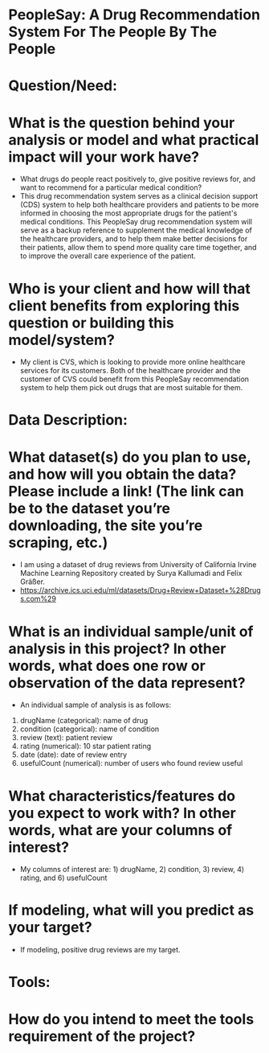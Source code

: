 # PeopleSay: A Drug Recommendation System For The People By The People

# Question/Need:
# What is the question behind your analysis or model and what practical impact will your work have?
- What drugs do people react positively to, give positive reviews for, and want to recommend for a particular medical condition? 
- This drug recommendation system serves as a clinical decision support (CDS) system to help both healthcare providers and patients to be more informed in choosing the most appropriate drugs for the patient's medical conditions. This PeopleSay drug recommendation system will serve as a backup reference to supplement the medical knowledge of the healthcare providers, and to help them make better decisions for their patients, allow them to spend more quality care time together, and to improve the overall care experience of the patient. 

# Who is your client and how will that client benefits from exploring this question or building this model/system?
- My client is CVS, which is looking to provide more online healthcare services for its customers. Both of the healthcare provider and the customer of CVS could benefit from this PeopleSay recommendation system to help them pick out drugs that are most suitable for them. 

# Data Description:
# What dataset(s) do you plan to use, and how will you obtain the data? Please include a link! (The link can be to the dataset you’re downloading, the site you’re scraping, etc.)
- I am using a dataset of drug reviews from University of California Irvine Machine Learning Repository created by Surya Kallumadi and Felix Gräßer. 
- https://archive.ics.uci.edu/ml/datasets/Drug+Review+Dataset+%28Drugs.com%29

# What is an individual sample/unit of analysis in this project? In other words, what does one row or observation of the data represent?
- An individual sample of analysis is as follows:
1. drugName (categorical): name of drug
2. condition (categorical): name of condition
3. review (text): patient review
4. rating (numerical): 10 star patient rating
5. date (date): date of review entry
6. usefulCount (numerical): number of users who found review useful

# What characteristics/features do you expect to work with? In other words, what are your columns of interest?
- My columns of interest are: 1) drugName, 2) condition, 3) review, 4) rating, and 6) usefulCount

# If modeling, what will you predict as your target?
- If modeling, positive drug reviews are my target. 

# Tools:
# How do you intend to meet the tools requirement of the project?

